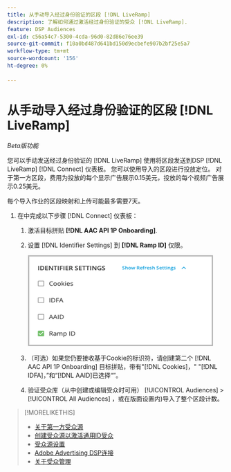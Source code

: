 ```yaml
---
title: 从手动导入经过身份验证的区段 [!DNL LiveRamp]
description: 了解如何通过激活经过身份验证的受众 [!DNL LiveRamp].
feature: DSP Audiences
exl-id: c56a54c7-5300-4cda-96d0-82d86e76ee39
source-git-commit: f10a0bd487d641bd150d9ecbefe907b2bf25e5a7
workflow-type: tm+mt
source-wordcount: '156'
ht-degree: 0%

---
```


# 从手动导入经过身份验证的区段 [!DNL LiveRamp]

*Beta版功能*

您可以手动发送经过身份验证的 [!DNL LiveRamp] 使用将区段发送到DSP [!DNL LiveRamp] [!DNL Connect] 仪表板。 您可以使用导入的区段进行投放定位。 对于第一方区段，费用为投放的每个显示广告展示0.15美元，投放的每个视频广告展示0.25美元。

每个导入作业的区段映射和上传可能最多需要7天。

<!--Is this first step relevant for this process?

1. For measurement using [[!DNL Adobe] [!DNL Analytics for Advertising]](/help/integrations/analytics/overview.md):

   1. Complete all [prerequisites for implementing [!DNL Analytics for Advertising]](/help/integrations/analytics/prerequisites.md) and make sure that the [AMO ID and EF ID](/help/integrations/analytics/ids.md) are being populated in your tracking URLs.
   
   1. [Maybe just add a param to existing tag] Deploy a second JavaScript tag for [!DNL RampIDs] on your webpages to match onsite events to ad impressions. Contact your Adobe Account Team to get the tag and instructions for where to implement it.

 -->

1. 在中完成以下步骤 [!DNL Connect] 仪表板：

   1. 激活目标拼贴 **[!DNL AAC API 1P Onboarding]**.

   1. 设置 [!DNL Identifier Settings] 到 **[!DNL Ramp ID]** 仅限。

      ![标识符设置](/help/dsp/assets/liveramp-tile-settings.png)

   1. （可选）如果您仍要接收基于Cookie的标识符，请创建第二个 [!DNL AAC API 1P Onboarding] 目标拼贴，带有&quot;[!DNL Cookies]，&quot; &quot;[!DNL IDFA]，”和“[!DNL AAID]已选择“”。

   1. 验证受众库（从中创建或编辑受众时可用） [!UICONTROL Audiences] > [!UICONTROL All Audiences] ，或在版面设置内)导入了整个区段计数。

>[!MORELIKETHIS]
>
>* [关于第一方受众源](source-about.md)
>* [创建受众源以激活通用ID受众](source-create.md)
>* [受众源设置](source-settings.md)
>* [Adobe Advertising DSP连接](https://experienceleague.adobe.com/docs/experience-platform/destinations/catalog/advertising/adobe-advertising-cloud-connection.html)
>* [关于受众管理](/help/dsp/audiences/audience-about.md)
